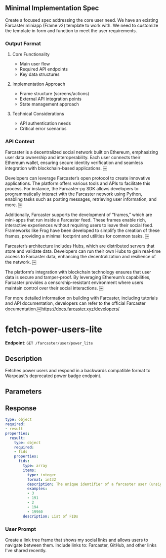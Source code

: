 
## Minimal Implementation Spec
Create a focused spec addressing the core user need.
We have an existing Farcaster miniapp (Frame v2) template to work with.
We need to customize the template in form and function to meet the user requirements.

### Output Format
1. Core Functionality
   - Main user flow
   - Required API endpoints
   - Key data structures

2. Implementation Approach
   - Frame structure (screens/actions)
   - External API integration points
   - State management approach

3. Technical Considerations
   - API authentication needs
   - Critical error scenarios

### API Context
Farcaster is a decentralized social network built on Ethereum, emphasizing user data ownership and interoperability. Each user connects their Ethereum wallet, ensuring secure identity verification and seamless integration with blockchain-based applications. ￼

Developers can leverage Farcaster’s open protocol to create innovative applications. The platform offers various tools and APIs to facilitate this process. For instance, the Farcaster-py SDK allows developers to programmatically interact with the Farcaster network using Python, enabling tasks such as posting messages, retrieving user information, and more. ￼

Additionally, Farcaster supports the development of “frames,” which are mini-apps that run inside a Farcaster feed. These frames enable rich, interactive experiences without requiring users to leave their social feed. Frameworks like Frog have been developed to simplify the creation of these frames, providing a minimal footprint and utilities for common tasks. ￼

Farcaster’s architecture includes Hubs, which are distributed servers that store and validate data. Developers can run their own Hubs to gain real-time access to Farcaster data, enhancing the decentralization and resilience of the network. ￼

The platform’s integration with blockchain technology ensures that user data is secure and tamper-proof. By leveraging Ethereum’s capabilities, Farcaster provides a censorship-resistant environment where users maintain control over their social interactions. ￼

For more detailed information on building with Farcaster, including tutorials and API documentation, developers can refer to the official Farcaster documentation.￼https://docs.farcaster.xyz/developers/

# fetch-power-users-lite

**Endpoint**: `GET /farcaster/user/power_lite`

## Description
Fetches power users and respond in a backwards compatible format to Warpcast's deprecated power badge endpoint.

## Parameters

## Response
```yaml
type: object
required:
- result
properties:
  result:
    type: object
    required:
    - fids
    properties:
      fids:
        type: array
        items:
          type: integer
          format: int32
          description: The unique identifier of a farcaster user (unsigned integer)
          examples:
          - 3
          - 191
          - 2
          - 194
          - 19960
        description: List of FIDs
```

### User Prompt
Create a link tree frame that shows my social links and allows users to navigate between them. Include links to: Farcaster, GitHub, and other links I've shared recently.

